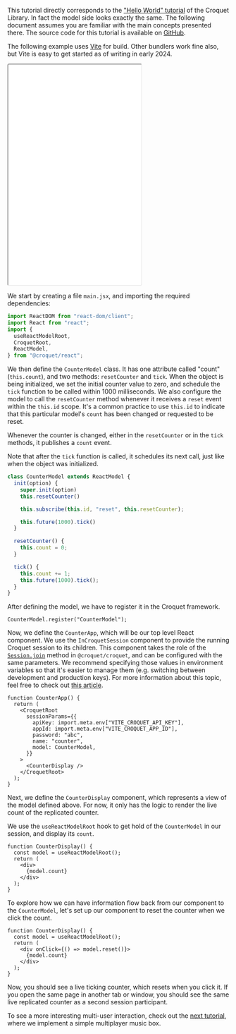 This tutorial directly corresponds to the ["Hello World" tutorial](../croquet/tutorial-1_1_hello_world.html) of the Croquet Library. In fact the model side looks exactly the same. The following document assumes you are familiar with the main concepts presented there.
The source code for this tutorial is available on [GitHub](https://github.com/croquet/croquet-react-counter).

The following example uses [Vite](https://vitejs.dev) for build. Other bundlers work fine also, but Vite is easy to get started as of writing in early 2024.

<iframe src="../../react-counter"
     style="width:60%; height:500px; border:1; border-radius: 4px; overflow:hidden;"
></iframe>

We start by creating a file `main.jsx`, and importing the required dependencies:

```ts
import ReactDOM from "react-dom/client";
import React from "react";
import {
  useReactModelRoot,
  CroquetRoot,
  ReactModel,
} from "@croquet/react";
```

We then define the `CounterModel` class.
It has one attribute called "count" (`this.count`), and two methods: `resetCounter` and `tick`.
When the object is being initialized, we set the initial counter value to zero, and schedule the `tick` function to be called within 1000 milliseconds.
We also configure the model to call the `resetCounter` method whenever it receives a `reset` event within the `this.id` scope.
It's a common practice to use `this.id` to indicate that this particular model's `count` has been changed or requested to be reset.

Whenever the counter is changed, either in the `resetCounter` or in the `tick` methods, it publishes a `count` event.

Note that after the `tick` function is called, it schedules its next call, just like when the object was initialized.

```ts
class CounterModel extends ReactModel {
  init(option) {
    super.init(option)
    this.resetCounter()

    this.subscribe(this.id, "reset", this.resetCounter);

    this.future(1000).tick()
  }

  resetCounter() {
    this.count = 0;
  }

  tick() {
    this.count += 1;
    this.future(1000).tick();
  }
}
```

After defining the model, we have to register it in the Croquet framework.

```tsx
CounterModel.register("CounterModel");
```

Now, we define the `CounterApp`, which will be our top level React component.
We use the `InCroquetSession` component to provide the running Croquet session to its children.
This component takes the role of the [`Session.join`](../croquet/Session.html#.join) method in `@croquet/croquet`, and can be configured with the same parameters.
We recommend specifying those values in environment variables so that it's easier to manage them (e.g. switching between development and production keys).
For more information about this topic, feel free to check out [this article](https://kinsta.com/knowledgebase/what-is-an-environment-variable/).

```tsx
function CounterApp() {
  return (
    <CroquetRoot
      sessionParams={{
        apiKey: import.meta.env["VITE_CROQUET_API_KEY"],
        appId: import.meta.env["VITE_CROQUET_APP_ID"],
        password: "abc",
        name: "counter",
        model: CounterModel,
      }}
    >
      <CounterDisplay />
    </CroquetRoot>
  );
}
```

Next, we define the `CounterDisplay` component, which represents a view of the model defined above.
For now, it only has the logic to render the live count of the replicated counter.

We use the `useReactModelRoot` hook to get hold of the `CounterModel` in our session, and display its `count`.

```tsx
function CounterDisplay() {
  const model = useReactModelRoot();
  return (
    <div>
      {model.count}
    </div>
  );
}
```


To explore how we can have information flow back from our component to the `CounterModel`, let's set up our component to reset the counter when we click the count.

```tsx
function CounterDisplay() {
  const model = useReactModelRoot();
  return (
    <div onClick={() => model.reset()}>
      {model.count}
    </div>
  );
}
```

Now, you should see a live ticking counter, which resets when you click it.
If you open the same page in another tab or window, you should see the same live replicated counter as a second session participant.

To see a more interesting multi-user interaction, check out the [next tutorial](./tutorial-2_React_Music_Box.html), where we implement a simple multiplayer music box.
